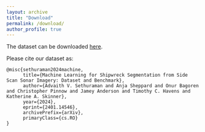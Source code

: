 ```yaml
---
layout: archive
title: "Download"
permalink: /download/
author_profile: true
---
```


The dataset can be downloaded [here](https://deepblue.lib.umich.edu/data/concern/data_sets/8623hz41x?locale=en).

Please cite our dataset as: 
```
@misc{sethuraman2024machine,
      title={Machine Learning for Shipwreck Segmentation from Side Scan Sonar Imagery: Dataset and Benchmark}, 
      author={Advaith V. Sethuraman and Anja Sheppard and Onur Bagoren and Christopher Pinnow and Jamey Anderson and Timothy C. Havens and Katherine A. Skinner},
      year={2024},
      eprint={2401.14546},
      archivePrefix={arXiv},
      primaryClass={cs.RO}
}
